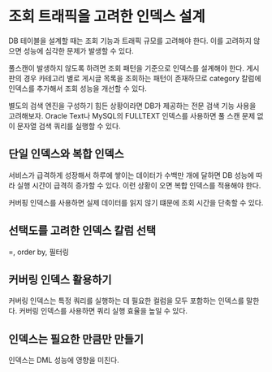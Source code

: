 # 조회 트래픽을 고려한 인덱스 설계
DB 테이블을 설계할 때는 조회 기능과 트래픽 규모를 고려해야 한다. 이를 고려하지 않으면 성능에 심각한 문제가 발생할 수 있다.

풀스캔이 발생하지 않도록 하려면 조회 패턴을 기준으로 인덱스를 설계해야 한다. 게시판의 경우 카테고리 별로 게시글 목록을 조회하는 패턴이 존재하므로 category 칼럼에 인덱스를 추가해서 조회 성능을 개선할 수 있다.

별도의 검색 엔진을 구성하기 힘든 상황이라면 DB가 제공하는 전문 검색 기능 사용을 고려해보자. Oracle Text나 MySQL의 FULLTEXT 인덱스를 사용하면 풀 스캔 문제 없이 문자열 검색 쿼리를 실행할 수 있다.

## 단일 인덱스와 복합 인덱스
서비스가 급격하게 성장해서 하루에 쌓이는 데이터가 수백만 개에 달하면 DB 성능에 따라 실행 시간이 급격히 증가할 수 있다. 이런 상황이 오면 복합 인덱스를 적용해야 한다.

커버핑 인덱스를 사용하면 실제 데이터를 읽지 않기 떄문에 조회 시간을 단축할 수 있다.

## 선택도를 고려한 인덱스 칼럼 선택
=, order by, 필터링

## 커버링 인덱스 활용하기
커버링 인덱스는 특정 쿼리를 실행하는 데 필요한 컬럼을 모두 포함하는 인덱스를 말한다. 커버링 인덱스를 사용하면 쿼리 실행 효율을 높일 수 있다.

## 인덱스는 필요한 만큼만 만들기
인덱스는 DML 성능에 영향을 미친다.

